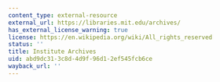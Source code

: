 ```yaml
---
content_type: external-resource
external_url: https://libraries.mit.edu/archives/
has_external_license_warning: true
license: https://en.wikipedia.org/wiki/All_rights_reserved
status: ''
title: Institute Archives
uid: abd9dc31-3c8d-4d9f-96d1-2ef545fcb6ce
wayback_url: ''
---
```

